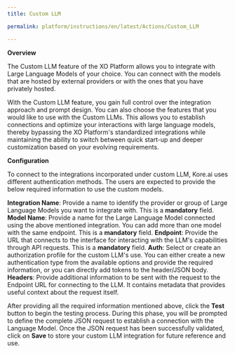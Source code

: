 ```yaml
---
title: Custom LLM

permalink: platform/instructions/en/latest/Actions/Custom_LLM

---
```


<base target="_blank">
<container>

**Overview**
 
The Custom LLM feature of the XO Platform allows you to integrate with Large Language Models of your choice. You can connect with the models that are hosted by external providers or with the ones that you have privately hosted.  

With the Custom LLM feature, you gain full control over the integration approach and prompt design. You can also choose the features that you would like to use with the Custom LLMs. This allows you to establish connections and optimize your interactions with large language models, thereby bypassing the XO Platform's standardized integrations while maintaining the ability to switch between quick start-up and deeper customization based on your evolving requirements.

</container>

<container>

**Configuration**
 
To connect to the integrations incorporated under custom LLM, Kore.ai uses different authentication methods. The users are expected to provide the below required information to use the custom models.

**Integration Name**: Provide a name to identify the provider or group of Large Language Models you want to integrate with. This is a **mandatory** field.
**Model Name**: Provide a name for the Large Language Model connected using the above mentioned integration. You can add more than one model with the same endpoint. This is a **mandatory** field.
**Endpoint**: Provide the URL that connects to the interface for interacting with the LLM's capabilities through API requests. This is a **mandatory** field.
**Auth**: Select or create an authorization profile for the custom LLM's use. You can either create a new authentication type from the available options and provide the required information, or you can directly add tokens to the header/JSON body.
**Headers**: Provide additional information to be sent with the request to the Endpoint URL for connecting to the LLM. It contains metadata that provides useful context about the request itself.

After providing all the required information mentioned above, click the **Test** button to begin the testing process. During this phase, you will be prompted to define the complete JSON request to establish a connection with the Language Model. Once the JSON request has been successfully validated, click on **Save** to store your custom LLM integration for future reference and use.

</container>
